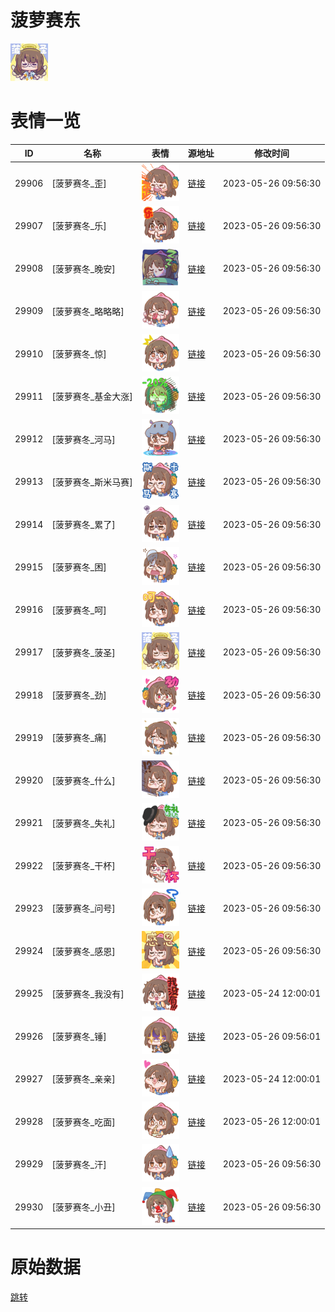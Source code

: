 # 菠萝赛东

<img src="./cover.png" height="60" alt="cover" />

# 表情一览

|ID|名称|表情|源地址|修改时间|
|----|----|----|----|----|
|29906|[菠萝赛冬_歪]|<img src="./pic/029906_%5B菠萝赛冬_歪%5D.png" height="60" alt="歪"/>|[链接](https://i0.hdslb.com/bfs/emote/12a7bc6cf9adc62d5ca1a1fbafd478f66da131b1.png)|2023-05-26 09:56:30|
|29907|[菠萝赛冬_乐]|<img src="./pic/029907_%5B菠萝赛冬_乐%5D.png" height="60" alt="乐"/>|[链接](https://i0.hdslb.com/bfs/emote/b3a280bb6281a769470cf16feabddf0108508753.png)|2023-05-26 09:56:30|
|29908|[菠萝赛冬_晚安]|<img src="./pic/029908_%5B菠萝赛冬_晚安%5D.png" height="60" alt="晚安"/>|[链接](https://i0.hdslb.com/bfs/emote/8a3c20915a1f0b228b885cbf4f0ece5ba96e7778.png)|2023-05-26 09:56:30|
|29909|[菠萝赛冬_略略略]|<img src="./pic/029909_%5B菠萝赛冬_略略略%5D.png" height="60" alt="略略略"/>|[链接](https://i0.hdslb.com/bfs/emote/de1600167d86f1f2397b54069d5fddcba5c7a20a.png)|2023-05-26 09:56:30|
|29910|[菠萝赛冬_惊]|<img src="./pic/029910_%5B菠萝赛冬_惊%5D.png" height="60" alt="惊"/>|[链接](https://i0.hdslb.com/bfs/emote/24272534e90f90b116442cb3bd70bc2dff920cc4.png)|2023-05-26 09:56:30|
|29911|[菠萝赛冬_基金大涨]|<img src="./pic/029911_%5B菠萝赛冬_基金大涨%5D.png" height="60" alt="基金大涨"/>|[链接](https://i0.hdslb.com/bfs/emote/bb2b38891e70584a41908e83a4cfbdedf648b90d.png)|2023-05-26 09:56:30|
|29912|[菠萝赛冬_河马]|<img src="./pic/029912_%5B菠萝赛冬_河马%5D.png" height="60" alt="河马"/>|[链接](https://i0.hdslb.com/bfs/emote/26809c1dfcecc37a3a853d098f1f16bc1f5e96d2.png)|2023-05-26 09:56:30|
|29913|[菠萝赛冬_斯米马赛]|<img src="./pic/029913_%5B菠萝赛冬_斯米马赛%5D.png" height="60" alt="斯米马赛"/>|[链接](https://i0.hdslb.com/bfs/emote/c7c89e2352ee46721d11cbe75adb0b174e24dbe6.png)|2023-05-26 09:56:30|
|29914|[菠萝赛冬_累了]|<img src="./pic/029914_%5B菠萝赛冬_累了%5D.png" height="60" alt="累了"/>|[链接](https://i0.hdslb.com/bfs/emote/2eacfb36c4dd6b8636a3d1eba5ac34b7c8672301.png)|2023-05-26 09:56:30|
|29915|[菠萝赛冬_困]|<img src="./pic/029915_%5B菠萝赛冬_困%5D.png" height="60" alt="困"/>|[链接](https://i0.hdslb.com/bfs/emote/a899537f7c9e2b7fef77c1093759d277c8c125b3.png)|2023-05-26 09:56:30|
|29916|[菠萝赛冬_呵]|<img src="./pic/029916_%5B菠萝赛冬_呵%5D.png" height="60" alt="呵"/>|[链接](https://i0.hdslb.com/bfs/emote/a045d9c17a25e8c6def4ff79f3698bc7768bbfba.png)|2023-05-26 09:56:30|
|29917|[菠萝赛冬_菠圣]|<img src="./pic/029917_%5B菠萝赛冬_菠圣%5D.png" height="60" alt="菠圣"/>|[链接](https://i0.hdslb.com/bfs/emote/a14b5266793a7db25089b2bcb754f15cc7eddfa0.png)|2023-05-26 09:56:30|
|29918|[菠萝赛冬_劲]|<img src="./pic/029918_%5B菠萝赛冬_劲%5D.png" height="60" alt="劲"/>|[链接](https://i0.hdslb.com/bfs/emote/2ddc5ee3cb39b0f550e9a6d14acb6cbf4e8ad2c7.png)|2023-05-26 09:56:30|
|29919|[菠萝赛冬_痛]|<img src="./pic/029919_%5B菠萝赛冬_痛%5D.png" height="60" alt="痛"/>|[链接](https://i0.hdslb.com/bfs/emote/695148ef858a10e4f89ac1bcb89a62f1772cdb01.png)|2023-05-26 09:56:30|
|29920|[菠萝赛冬_什么]|<img src="./pic/029920_%5B菠萝赛冬_什么%5D.png" height="60" alt="什么"/>|[链接](https://i0.hdslb.com/bfs/emote/bb5c0638a731318a47e693ab1059ee7ca52a983a.png)|2023-05-26 09:56:30|
|29921|[菠萝赛冬_失礼]|<img src="./pic/029921_%5B菠萝赛冬_失礼%5D.png" height="60" alt="失礼"/>|[链接](https://i0.hdslb.com/bfs/emote/2eb43964f2190384aaf4fe339e04cb98d95e96b5.png)|2023-05-26 09:56:30|
|29922|[菠萝赛冬_干杯]|<img src="./pic/029922_%5B菠萝赛冬_干杯%5D.png" height="60" alt="干杯"/>|[链接](https://i0.hdslb.com/bfs/emote/5668b74037bf5c17e6ce10a19146970dce68c9df.png)|2023-05-26 09:56:30|
|29923|[菠萝赛冬_问号]|<img src="./pic/029923_%5B菠萝赛冬_问号%5D.png" height="60" alt="问号"/>|[链接](https://i0.hdslb.com/bfs/emote/98be185bcbdc662a4869de20e32b8593ac630c5d.png)|2023-05-26 09:56:30|
|29924|[菠萝赛冬_感恩]|<img src="./pic/029924_%5B菠萝赛冬_感恩%5D.png" height="60" alt="感恩"/>|[链接](https://i0.hdslb.com/bfs/emote/af51a258483721c3f00ee7cf099d31961d4ea9ad.png)|2023-05-26 09:56:30|
|29925|[菠萝赛冬_我没有]|<img src="./pic/029925_%5B菠萝赛冬_我没有%5D.png" height="60" alt="我没有"/>|[链接](https://i0.hdslb.com/bfs/emote/6cc30efff9405c91a4b70af1545aa10606fcafb6.png)|2023-05-24 12:00:01|
|29926|[菠萝赛冬_锤]|<img src="./pic/029926_%5B菠萝赛冬_锤%5D.png" height="60" alt="锤"/>|[链接](https://i0.hdslb.com/bfs/emote/12c6b1e93bb2b4fe73c5a43740b21488fe532741.png)|2023-05-26 09:56:01|
|29927|[菠萝赛冬_亲亲]|<img src="./pic/029927_%5B菠萝赛冬_亲亲%5D.png" height="60" alt="亲亲"/>|[链接](https://i0.hdslb.com/bfs/emote/d6a0a94f0f496c9e5f8951d6db8e92ce4cb0bf60.png)|2023-05-24 12:00:01|
|29928|[菠萝赛冬_吃面]|<img src="./pic/029928_%5B菠萝赛冬_吃面%5D.png" height="60" alt="吃面"/>|[链接](https://i0.hdslb.com/bfs/emote/f3a708ecb8e6ba93291314f1df8e4b5421faa68a.png)|2023-05-26 12:00:01|
|29929|[菠萝赛冬_汗]|<img src="./pic/029929_%5B菠萝赛冬_汗%5D.png" height="60" alt="汗"/>|[链接](https://i0.hdslb.com/bfs/emote/7a883f94927892bab4d1e61297c009e0bd6afc96.png)|2023-05-26 09:56:30|
|29930|[菠萝赛冬_小丑]|<img src="./pic/029930_%5B菠萝赛冬_小丑%5D.png" height="60" alt="小丑"/>|[链接](https://i0.hdslb.com/bfs/emote/1ecdfb8c7386ecdcfc9d86ecb71d67218ef57e03.png)|2023-05-26 09:56:30|

# 原始数据

[跳转](./raw.json)

